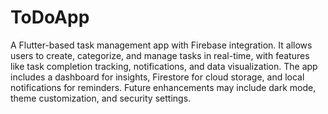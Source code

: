 # ToDoApp
A Flutter-based task management app with Firebase integration. It allows users to create, categorize, and manage tasks in real-time, with features like task completion tracking, notifications, and data visualization. The app includes a dashboard for insights, Firestore for cloud storage, and local notifications for reminders. Future enhancements may include dark mode, theme customization, and security settings.
